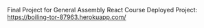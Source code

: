 Final Project for General Assembly React Course 
Deployed Project: https://boiling-tor-87963.herokuapp.com/
